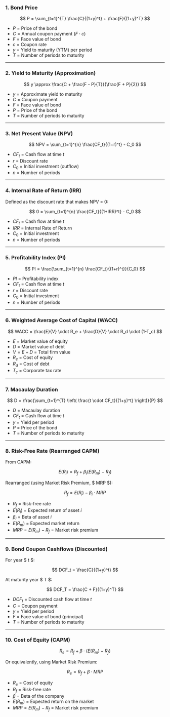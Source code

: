 ### 1. Bond Price

$$
P = \sum_{t=1}^{T} \frac{C}{(1+y)^t} + \frac{F}{(1+y)^T}
$$

- $P$ = Price of the bond  
- $C$ = Annual coupon payment $(F \cdot c)$  
- $F$ = Face value of bond  
- $c$ = Coupon rate  
- $y$ = Yield to maturity (YTM) per period  
- $T$ = Number of periods to maturity  

---

### 2. Yield to Maturity (Approximation)

$$
y \approx \frac{C + \frac{F - P}{T}}{\frac{F + P}{2}}
$$

- $y$ = Approximate yield to maturity  
- $C$ = Coupon payment  
- $F$ = Face value of bond  
- $P$ = Price of the bond  
- $T$ = Number of periods to maturity  

---

### 3. Net Present Value (NPV)

$$
NPV = \sum_{t=1}^{n} \frac{CF_t}{(1+r)^t} - C_0
$$

- $CF_t$ = Cash flow at time $t$  
- $r$ = Discount rate  
- $C_0$ = Initial investment (outflow)  
- $n$ = Number of periods  

---

### 4. Internal Rate of Return (IRR)

Defined as the discount rate that makes NPV = 0:

$$
0 = \sum_{t=1}^{n} \frac{CF_t}{(1+IRR)^t} - C_0
$$

- $CF_t$ = Cash flow at time $t$  
- $IRR$ = Internal Rate of Return  
- $C_0$ = Initial investment  
- $n$ = Number of periods  

---

### 5. Profitability Index (PI)

$$
PI = \frac{\sum_{t=1}^{n} \frac{CF_t}{(1+r)^t}}{C_0}
$$

- $PI$ = Profitability index  
- $CF_t$ = Cash flow at time $t$  
- $r$ = Discount rate  
- $C_0$ = Initial investment  
- $n$ = Number of periods  

---

### 6. Weighted Average Cost of Capital (WACC)

$$
WACC = \frac{E}{V} \cdot R_e + \frac{D}{V} \cdot R_d \cdot (1-T_c)
$$

- $E$ = Market value of equity  
- $D$ = Market value of debt  
- $V = E + D$ = Total firm value  
- $R_e$ = Cost of equity  
- $R_d$ = Cost of debt  
- $T_c$ = Corporate tax rate  

---

### 7. Macaulay Duration

$$
D = \frac{\sum_{t=1}^{T} \left( \frac{t \cdot CF_t}{(1+y)^t} \right)}{P}
$$

- $D$ = Macaulay duration  
- $CF_t$ = Cash flow at time $t$  
- $y$ = Yield per period  
- $P$ = Price of the bond  
- $T$ = Number of periods to maturity  

---

### 8. Risk-Free Rate (Rearranged CAPM)

From CAPM:

$$
E(R_i) = R_f + \beta_i (E(R_m) - R_f)
$$

Rearranged (using Market Risk Premium, $ MRP $):

$$
R_f = E(R_i) - \beta_i \cdot MRP
$$

- $R_f$ = Risk-free rate  
- $E(R_i)$ = Expected return of asset $i$  
- $\beta_i$ = Beta of asset $i$  
- $E(R_m)$ = Expected market return  
- $MRP = E(R_m) - R_f$ = Market risk premium  

---

### 9. Bond Coupon Cashflows (Discounted)

For year $ t $:

$$
DCF_t = \frac{C}{(1+y)^t}
$$

At maturity year $ T $:

$$
DCF_T = \frac{C + F}{(1+y)^T}
$$

- $DCF_t$ = Discounted cash flow at time $t$  
- $C$ = Coupon payment  
- $y$ = Yield per period  
- $F$ = Face value of bond (principal)  
- $T$ = Number of periods to maturity  

---

### 10. Cost of Equity (CAPM)

$$
R_e = R_f + \beta \cdot (E(R_m) - R_f)
$$

Or equivalently, using Market Risk Premium:

$$
R_e = R_f + \beta \cdot MRP
$$

- $R_e$ = Cost of equity  
- $R_f$ = Risk-free rate  
- $\beta$ = Beta of the company  
- $E(R_m)$ = Expected return on the market  
- $MRP = E(R_m) - R_f$ = Market risk premium  

